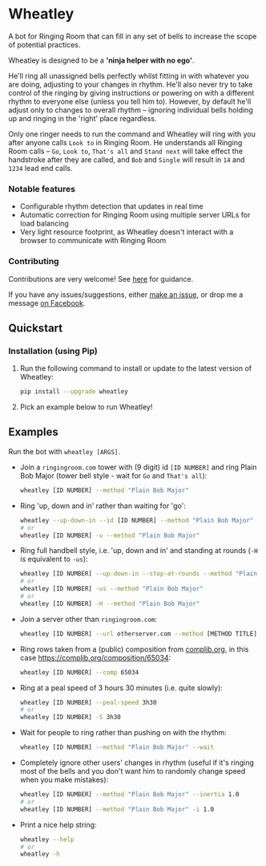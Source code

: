 # Wheatley
A bot for Ringing Room that can fill in any set of bells to increase the scope of potential practices.

Wheatley is designed to be a **'ninja helper with no ego'**.

He'll ring all unassigned bells perfectly whilst fitting in with whatever you are doing, adjusting to
your changes in rhythm.
He'll also never try to take control of the ringing by giving instructions or powering on with a
different rhythm to everyone else (unless you tell him to).
However, by default he'll adjust only to changes to overall rhythm – ignoring individual
bells holding up and ringing in the 'right' place regardless.

Only one ringer needs to run the command and Wheatley will ring with you after anyone calls
`Look to` in Ringing Room.
He understands all Ringing Room calls – `Go`, `Look to`, `That's all` and `Stand next` will
take effect the handstroke after they are called, and `Bob` and `Single` will result in `14` and
`1234` lead end calls.

### Notable features
- Configurable rhythm detection that updates in real time
- Automatic correction for Ringing Room using multiple server URLs for load balancing
- Very light resource footprint, as Wheatley doesn't interact with a browser to communicate with Ringing Room

### Contributing
Contributions are very welcome!  See [here](CONTRIBUTING.md) for guidance.

If you have any issues/suggestions, either
[make an issue](https://github.com/Kneasle/ringing-room-bot/issues/new), or drop me a message
[on Facebook](https://www.facebook.com/kneasle.wh.71).


## Quickstart
### Installation (using Pip)
1. Run the following command to install or update to the latest version of Wheatley:
   ```bash
   pip install --upgrade wheatley
   ```

2. Pick an example below to run Wheatley!

## Examples
Run the bot with `wheatley [ARGS]`.

*   Join a `ringingroom.com` tower with (9 digit) id `[ID NUMBER]` and ring Plain Bob Major (tower
    bell style - wait for `Go` and `That's all`):
    ```bash
    wheatley [ID NUMBER] --method "Plain Bob Major"
    ```

*   Ring 'up, down and in' rather than waiting for 'go':
    ```bash
    wheatley --up-down-in --id [ID NUMBER] --method "Plain Bob Major"
    # or
    wheatley [ID NUMBER] -u --method "Plain Bob Major"
    ```

*   Ring full handbell style, i.e. 'up, down and in' and standing at rounds (`-H` is
    equivalent to `-us`):
    ```bash
    wheatley [ID NUMBER] --up-down-in --stop-at-rounds --method "Plain Bob Major"
    # or
    wheatley [ID NUMBER] -us --method "Plain Bob Major"
    # or
    wheatley [ID NUMBER] -H --method "Plain Bob Major"
    ```

*   Join a server other than `ringingroom.com`:
    ```bash
    wheatley [ID NUMBER] --url otherserver.com --method [METHOD TITLE]
    ```

*   Ring rows taken from a (public) composition from [complib.org](http://complib.org/), in this
    case https://complib.org/composition/65034:
    ```bash
    wheatley [ID NUMBER] --comp 65034
    ```

*   Ring at a peal speed of 3 hours 30 minutes (i.e. quite slowly):
    ```bash
    wheatley [ID NUMBER] --peal-speed 3h30
    # or
    wheatley [ID NUMBER] -S 3h30
    ```

*   Wait for people to ring rather than pushing on with the rhythm:
    ```bash
    wheatley [ID NUMBER] --method "Plain Bob Major" --wait
    ```

*   Completely ignore other users' changes in rhythm (useful if it's ringing most of
    the bells and you don't want him to randomly change speed when you make mistakes):
    ```bash
    wheatley [ID NUMBER] --method "Plain Bob Major" --inertia 1.0
    # or
    wheatley [ID NUMBER] --method "Plain Bob Major" -i 1.0
    ```

*   Print a nice help string:
    ```bash
    wheatley --help
    # or
    wheatley -h
    ```
